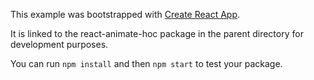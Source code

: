 This example was bootstrapped with [Create React App](https://github.com/facebook/create-react-app).

It is linked to the react-animate-hoc package in the parent directory for development purposes.

You can run `npm install` and then `npm start` to test your package.

